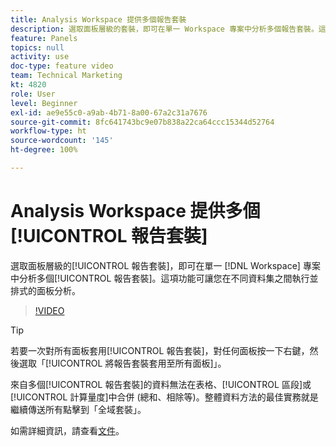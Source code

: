 ```yaml
---
title: Analysis Workspace 提供多個報告套裝
description: 選取面板層級的套裝，即可在單一 Workspace 專案中分析多個報告套裝。這項功能可讓您在不同資料集之間執行並排式的面板分析。
feature: Panels
topics: null
activity: use
doc-type: feature video
team: Technical Marketing
kt: 4820
role: User
level: Beginner
exl-id: ae9e55c0-a9ab-4b71-8a00-67a2c31a7676
source-git-commit: 8fc641743bc9e07b838a22ca64ccc15344d52764
workflow-type: ht
source-wordcount: '145'
ht-degree: 100%

---
```


# Analysis Workspace 提供多個[!UICONTROL 報告套裝]

選取面板層級的[!UICONTROL 報告套裝]，即可在單一 [!DNL Workspace] 專案中分析多個[!UICONTROL 報告套裝]。這項功能可讓您在不同資料集之間執行並排式的面板分析。

>[!VIDEO](https://video.tv.adobe.com/v/32843/?quality=12&learn=on)

>[!TIP]
>
> 若要一次對所有面板套用[!UICONTROL 報告套裝]，對任何面板按一下右鍵，然後選取「[!UICONTROL 將報告套裝套用至所有面板]」。

來自多個[!UICONTROL 報告套裝]的資料無法在表格、[!UICONTROL 區段]或[!UICONTROL 計算量度]中合併 (總和、相除等)。整體資料方法的最佳實務就是繼續傳送所有點擊到「全域套裝」。

如需詳細資訊，請查看[文件](https://experienceleague.adobe.com/docs/analytics/analyze/analysis-workspace/build-workspace-project/multiple-report-suites.html?lang=zh-Hant)。

